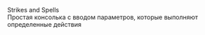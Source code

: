 Strikes and Spells  
Простая консолька с вводом параметров, которые выполняют определенные действия
